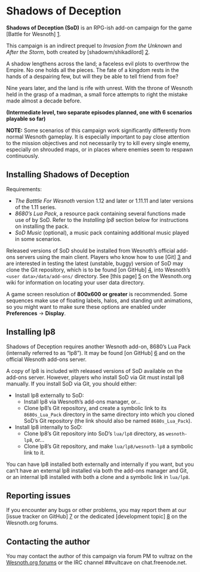 Shadows of Deception
================================================================================

**Shadows of Deception (SoD)** is an RPG-ish add-on campaign for the game
[Battle for Wesnoth] [1].

This campaign is an indirect prequel to *Invasion from the Unknown* and *After
the Storm*, both created by [shadowm/shikadilord] [2].

A shadow lengthens across the land; a faceless evil plots to overthrow the
Empire. No one holds all the pieces. The fate of a kingdom rests in the hands of
a despairing few, but will they be able to tell friend from foe?

Nine years later, and the land is rife with unrest. With the throne of Wesnoth
held in the grasp of a madman, a small force attempts to right the mistake made
almost a decade before.

**(Intermediate level, two separate episodes planned, one with 6 scenarios
playable so far)**

**NOTE:** Some scenarios of this campaign work significantly differently from
normal Wesnoth gameplay. It is especially important to pay close attention to
the mission objectives and not necessarily try to kill every single enemy,
especially on shrouded maps, or in places where enemies seem to respawn
continuously.

[1]: <https://www.wesnoth.org>
[2]: <https://github.com/shikadilord>

Installing Shadows of Deception
--------------------------------------------------------------------------------

Requirements:
 * *The Batttle For Wesnoth* version 1.12 and later or 1.11.11 and later
   versions of the 1.11 series.
 * *8680’s Lua Pack*, a resource pack containing several functions made use of
   by SoD. Refer to the *Installing lp8* section below for instructions on
   installing the pack.
 * *SoD Music* (optional), a music pack containing additional music played in
   some scenarios.

Released versions of SoD should be installed from Wesnoth’s official add-ons
servers using the main client. Players who know how to use [Git] [3] and are
interested in testing the latest (unstable, buggy) version of SoD may clone the
Git repository, which is to be found [on GitHub] [4], into Wesnoth’s
`<user data>/data/add-ons/` directory. See [this page] [5] on the Wesnoth.org
wiki for information on locating your user data directory.

A game screen resolution of **800x600 or greater** is recommended. Some
sequences make use of floating labels, halos, and standing unit animations, so
you might want to make sure these options are enabled under **Preferences** →
**Display**.

[3]: <http://www.git-scm.com>
[4]: <https://github.com/Vultraz/NX-RPG>
[5]: <http://wiki.wesnoth.org/EditingWesnoth#The_user_data_directory>

Installing lp8
--------------------------------------------------------------------------------

Shadows of Deception requires another Wesnoth add-on, 8680’s Lua Pack
(internally referred to as “lp8”). It may be found [on GitHub] [6] and on the
official Wesnoth add-ons server.

A copy of lp8 is included with released versions of SoD available on the add-ons
server. However, players who install SoD via Git must install lp8 manually.
If you install SoD via Git, you should either:

* Install lp8 externally to SoD:
  * Install lp8 via Wesnoth’s add-ons manager, or…
  * Clone lp8’s Git repository, and create a symbolic link to its
    `8680s_Lua_Pack` directory in the same directory into which you cloned SoD’s
    Git repository (the link should also be named `8680s_Lua_Pack`).
* Install lp8 internally to SoD:
  * Clone lp8’s Git repository into SoD’s `lua/lp8` directory, as `wesnoth-lp8`,
    or…
  * Clone lp8’s Git repository, and make `lua/lp8/wesnoth-lp8` a symbolic link
    to it.

You can have lp8 installed both externally and internally if you want, but you
can’t have an external lp8 installed via both the add-ons manager and Git, or an
internal lp8 installed with both a clone and a symbolic link in `lua/lp8`.

[6]: <https://github.com/8573/wesnoth-lp8>

Reporting issues
--------------------------------------------------------------------------------

If you encounter any bugs or other problems, you may report them at our [issue
tracker on GitHub] [7] or the dedicated [development topic] [8] on the
Wesnoth.org forums.

[7]: <https://github.com/Vultraz/NX-RPG/issues>
[8]: <http://r.wesnoth.org/t35544>

Contacting the author
--------------------------------------------------------------------------------

You may contact the author of this campaign via forum PM to vultraz on the
[Wesnoth.org forums][9] or the IRC channel ##vultcave on chat.freenode.net.

[9]: <http://forums.wesnoth.org/>

<!-- vim: textwidth=80 -->
